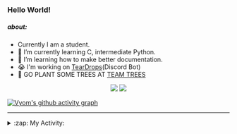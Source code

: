 ### Hello World!

##### about:
- Currently I am a student.
- 🌱 I’m currently learning C, intermediate Python.
- 🌱 I’m learning how to make better documentation.
- 😭 I'm working on [TearDrops](https://github.com/Vyvy-vi/TearDrops)(Discord Bot)
- 🌱 GO PLANT SOME TREES AT [TEAM TREES](https://teamtrees.org/)

<p align="center">
  <a href="https://twitter.com/Vyvy_viM"><img target="_blank" src="https://img.shields.io/badge/twitter%20@Vyvy_viM-0D95E8?style=for-the-badge&logo=twitter&logoColor=white"/></a> 
  <a href="https://vyvy-vi.github.io/portfolio"><img target="_blank" src="https://img.shields.io/badge/-I%27m_craving_for_open_source-green?style=for-the-badge&logo=github&logoColor=black"/></a> 
</p>

[![Vyom's github activity graph](https://activity-graph.herokuapp.com/graph?username=Vyvy-vi)](https://github.com/ashutosh00710/github-readme-activity-graph)

---
<details>
  <summary>:zap: My Activity:</summary>
  
<!--START_SECTION:waka-->
**I'm a Night 🦉** 

```text
🌞 Morning    39 commits     █░░░░░░░░░░░░░░░░░░░░░░░░   6.29% 
🌆 Daytime    131 commits    █████░░░░░░░░░░░░░░░░░░░░   21.13% 
🌃 Evening    231 commits    █████████░░░░░░░░░░░░░░░░   37.26% 
🌙 Night      219 commits    ████████░░░░░░░░░░░░░░░░░   35.32%

```
📅 **I'm Most Productive on Sunday** 

```text
Monday       71 commits     ██░░░░░░░░░░░░░░░░░░░░░░░   11.45% 
Tuesday      83 commits     ███░░░░░░░░░░░░░░░░░░░░░░   13.39% 
Wednesday    87 commits     ███░░░░░░░░░░░░░░░░░░░░░░   14.03% 
Thursday     79 commits     ███░░░░░░░░░░░░░░░░░░░░░░   12.74% 
Friday       56 commits     ██░░░░░░░░░░░░░░░░░░░░░░░   9.03% 
Saturday     85 commits     ███░░░░░░░░░░░░░░░░░░░░░░   13.71% 
Sunday       159 commits    ██████░░░░░░░░░░░░░░░░░░░   25.65%

```


📊 **This Week I Spent My Time On** 

```text
🔥 Editors: 
Vim                      8 hrs 41 mins       ████████████████░░░░░░░░░   64.8% 
VS Code                  4 hrs 43 mins       ████████░░░░░░░░░░░░░░░░░   35.2%

🐱‍💻 Projects: 
api                      8 hrs 36 mins       ████████████████░░░░░░░░░   64.28% 
Shepherd-bot             2 hrs 3 mins        ███░░░░░░░░░░░░░░░░░░░░░░   15.37% 
uwus-online              1 hr 14 mins        ██░░░░░░░░░░░░░░░░░░░░░░░   9.27% 
TEC-welcome-bot          1 hr 3 mins         ██░░░░░░░░░░░░░░░░░░░░░░░   7.86% 
TEC-Discord-Automation   13 mins             ░░░░░░░░░░░░░░░░░░░░░░░░░   1.7%

```


 Last Updated on 25/09/2021
<!--END_SECTION:waka-->
</details>
